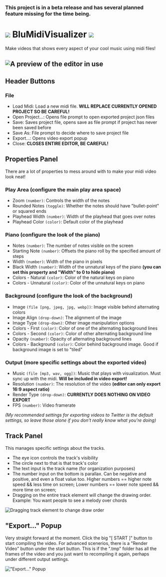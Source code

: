 ### This project is in a beta release and has several planned feature missing for the time being.
# ![](https://i.imgur.com/kC5TrgS.png) BluMidiVisualizer ![](https://i.imgur.com/kC5TrgS.png)
Make videos that shows every aspect of your cool music using midi files!

![A preview of the editor in use](https://i.imgur.com/XpJsfDc.png)
---

## Header Buttons
### File
- Load Midi: Load a new midi file. **WILL REPLACE CURRENTLY OPENED PROJECT SO BE CAREFUL!**
- Open Project...: Opens file prompt to open exported project json files
- Save: Saves project file, opens save as file prompt if project has never been saved before
- Save As: File prompt to decide where to save project file
- Export...: Opens video export popup
- Close: **CLOSES ENTIRE EDITOR, BE CAREFUL!**

## Properties Panel
There are a lot of properties to mess around with to make your midi video look neat!
### Play Area (configure the main play area space)
- Zoom ``(number)``: Controls the width of the notes
- Rounded Notes ``(toggle)``: Whether the notes should have "bullet-point" or squared ends
- Playhead Width ``(number)``: Width of the playhead that goes over notes
- Playhead Color ``(color)``: Default color of the playhead
### Piano (configure the look of the piano)
- Notes ``(number)``: The number of notes visible on the screen
- Starting Note ``(number)``: Offsets the piano roll by the specified amount of steps
- Width ``(number)``: Width of the piano in pixels
- Black Width ``(number)``: Width of the unnatural keys of the piano **(you can set this property and "Width" to 0 to hide piano)**
- Colors - Natural ``(color)``: Color of the natural keys on piano
- Colors - Unnatural ``(color)``: Color of the unnatural keys on piano
### Background (configure the look of the background)
- Image ``(file [png, jpeg, jpg, webp])``: Image visible behind alternating colors
- Image Align ``(drop-down)``: The alignment of the image
- Image Type ``(drop-down)``: Other image manipulation options
- Colors - First ``(color)``: Color of one of the alternating background lines
- Colors - Second ``(color)``: Color of other alternating background line
- Opacity ``(number)``: Opacity of alternating background lines
- Colors - Background ``(color)``: Color behind background image. Good if background image is set to "tiled"
### Output (more specific settings about the exported video)
- Music ``(file [mp3, wav, ogg])``: Music that plays with visualization. Must sync up with the midi. **Will be included in video export!**
- Resolution ``(number)``: The resolution of the video **(editor can only export 16:9 aspect ratio)**
- Render Type ``(drop-down)``: **CURRENTLY DOES NOTHING ON VIDEO EXPORT**
- FPS ``(number)``: Video framerate

*(My recommended settings for exporting videos to Twitter is the default settings, so leave those alone if you don't really know what you're doing)*

## Track Panel
This manages specific settings about the tracks.
- The eye icon controls the track's visibility
- The circle next to that is that track's color
- The text input is the track name (for organization purposes)
- The number input on the bottom is parallax. Can be negative and positive, and even a float value too. Higher numbers == higher note speed && less time on screen; Lower numbers == lower note speed && more time on screen;
- Dragging on the entire track element will change the drawing order. Example: You want people to see a melody over chords

![Dragging track element to change draw order](https://i.imgur.com/msinXks.gif)

## "Export..." Popup
Very straight forward at the moment. Click the big "[ START ]" button to start compiling the video. For advanced scenerios, there is a "Render Video" button under the start button. This is if the ".tmp" folder has all the frames of the video and you just want to recompiling it again, perhaps under different output settings.

!["Export..." Popup](https://i.imgur.com/BNgDfoq.png)
